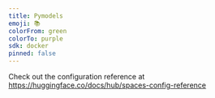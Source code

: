 ```yaml
---
title: Pymodels
emoji: 📚
colorFrom: green
colorTo: purple
sdk: docker
pinned: false
---
```


Check out the configuration reference at https://huggingface.co/docs/hub/spaces-config-reference
